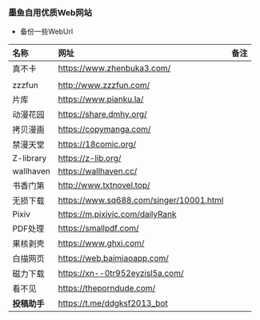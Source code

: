 ### 墨鱼自用优质Web网站
* 备份一些WebUrl

| 名称 | 网址 | 备注 |
| :-- | :-- | :-- |
| 真不卡 | https://www.zhenbuka3.com/ |  |
|   |   |   | 
| zzzfun | http://www.zzzfun.com/ |  |
| 片库 | https://www.pianku.la/ |  |
|动漫花园|  https://share.dmhy.org/ |  |
|  拷贝漫画 |  https://copymanga.com/ |  |
|  禁漫天堂|  https://18comic.org/ |  |
|  Z-library|  https://z-lib.org/ |  |
|  wallhaven|  https://wallhaven.cc/ |  |
|  书香门第|  http://www.txtnovel.top/ |  |
|  无损下载|  https://www.sq688.com/singer/10001.html |  |
| Pixiv |  https://m.pixivic.com/dailyRank |  |
|  PDF处理|  https://smallpdf.com/ |  |
|  果核剥壳|  https://www.ghxi.com/ |  |
|  白描网页 |  https://web.baimiaoapp.com/ |  |
|  磁力下载|  https://xn--0tr952eyzisl5a.com/ |  |
|  看不见|  https://theporndude.com/ |  |
|  **投稿助手**|  https://t.me/ddgksf2013_bot |  |   
